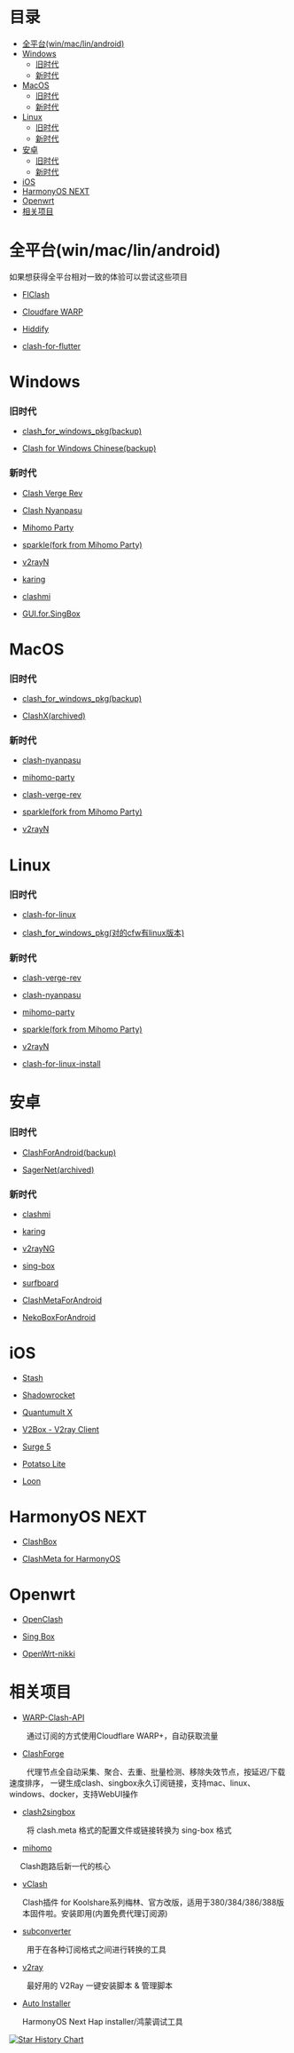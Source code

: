 # 目录

- [全平台(win/mac/lin/android)](#----win-mac-lin-android-)
- [Windows](#windows)
  + [旧时代](#---)
  + [新时代](#---)
- [MacOS](#macos)
  + [旧时代](#----1)
  + [新时代](#----1)
- [Linux](#linux)
  + [旧时代](#----2)
  + [新时代](#----2)
- [安卓](#--)
  + [旧时代](#----3)
  + [新时代](#----3)
- [iOS](#ios)
- [HarmonyOS NEXT](#harmonyos-next)
- [Openwrt](#openwrt)
- [相关项目](#----)
  
  

# 全平台(win/mac/lin/android)

如果想获得全平台相对一致的体验可以尝试这些项目

- [FlClash](https://github.com/chen08209/FlClash)

- [Cloudfare WARP](https://one.one.one.one/)

- [Hiddify](https://github.com/hiddify/hiddify-app) 

- [clash-for-flutter](https://github.com/mapleafgo/clash-for-flutter) 

# Windows

### 旧时代

- [clash_for_windows_pkg(backup)](https://github.com/lantongxue/clash_for_windows_pkg)

- [Clash for Windows Chinese(backup)](https://github.com/Z-Siqi/Clash-for-Windows_Chinese)

### 新时代

- [Clash Verge Rev](https://github.com/clash-verge-rev/clash-verge-rev)

- [Clash Nyanpasu](https://github.com/libnyanpasu/clash-nyanpasu)

- [Mihomo Party](https://github.com/mihomo-party-org/mihomo-party)

- [sparkle(fork from Mihomo Party)](https://github.com/xishang0128/sparkle)

- [v2rayN](https://github.com/2dust/v2rayN)

- [karing](https://github.com/KaringX/karing)

- [clashmi](https://github.com/KaringX/clashmi)

- [GUI.for.SingBox](https://github.com/GUI-for-Cores/GUI.for.SingBox)

# MacOS

### 旧时代

- [clash_for_windows_pkg(backup)](https://github.com/lantongxue/clash_for_windows_pkg)

- [ClashX(archived)](https://github.com/bannedbook/ClashX)

### 新时代

- [clash-nyanpasu](https://github.com/libnyanpasu/clash-nyanpasu)

- [mihomo-party](https://github.com/mihomo-party-org/mihomo-party)

- [clash-verge-rev](https://github.com/clash-verge-rev/clash-verge-rev)

- [sparkle(fork from Mihomo Party)](https://github.com/xishang0128/sparkle)

- [v2rayN](https://github.com/2dust/v2rayN)

# Linux

### 旧时代

- [clash-for-linux](https://github.com/Elegycloud/clash-for-linux-backup)

- [clash_for_windows_pkg(对的cfw有linux版本)](https://github.com/lantongxue/clash_for_windows_pkg)

### 新时代

- [clash-verge-rev](https://github.com/clash-verge-rev/clash-verge-rev)

- [clash-nyanpasu](https://github.com/libnyanpasu/clash-nyanpasu)

- [mihomo-party](https://github.com/mihomo-party-org/mihomo-party)

- [sparkle(fork from Mihomo Party)](https://github.com/xishang0128/sparkle)

- [v2rayN](https://github.com/2dust/v2rayN)

- [clash-for-linux-install](https://github.com/nelvko/clash-for-linux-install)

# 安卓

### 旧时代

- [ClashForAndroid(backup)](https://github.com/BackupTime/ClashForAndroid)

- [SagerNet(archived)](https://github.com/SagerNet/SagerNet)

### 新时代

- [clashmi](https://github.com/KaringX/clashmi)

- [karing](https://github.com/KaringX/karing)

- [v2rayNG](https://github.com/2dust/v2rayNG)

- [sing-box](https://github.com/SagerNet/sing-box)

- [surfboard](https://github.com/getsurfboard/surfboard)

- [ClashMetaForAndroid](https://github.com/MetaCubeX/ClashMetaForAndroid)

- [NekoBoxForAndroid](https://github.com/MatsuriDayo/NekoBoxForAndroid)

# iOS

- [Stash](https://apps.apple.com/us/app/stash-rule-based-proxy/id1596063349)

- [Shadowrocket](https://apps.apple.com/us/app/shadowrocket/id932747118)

- [Quantumult X](https://apps.apple.com/us/app/quantumult-x/id1443988620)

- [V2Box - V2ray Client](https://apps.apple.com/us/app/v2box-v2ray-client/id6446814690)

- [Surge 5](https://apps.apple.com/us/app/surge-5/id1442620678)

- [Potatso Lite](https://apps.apple.com/us/app/potatso/id1239860606)

- [Loon](https://apps.apple.com/us/app/loon/id1373567447)

# HarmonyOS NEXT

- [ClashBox](https://github.com/xiaobaigroup/ClashBox)

- [ClashMeta for HarmonyOS](https://github.com/likuai2010/ClashMeta)

# Openwrt

- [OpenClash](https://github.com/vernesong/OpenClash)

- [Sing Box](https://github.com/SagerNet/sing-box)

- [OpenWrt-nikki](https://github.com/nikkinikki-org/OpenWrt-nikki)

# 相关项目

- [WARP-Clash-API](https://github.com/vvbbnn00/WARP-Clash-API)

        通过订阅的方式使用Cloudflare WARP+，自动获取流量

- [ClashForge](https://github.com/fish2018/ClashForge)

        代理节点全自动采集、聚合、去重、批量检测、移除失效节点，按延迟/下载速度排序， 一键生成clash、singbox永久订阅链接，支持mac、linux、windows、docker，支持WebUI操作

- [clash2singbox](https://github.com/xmdhs/clash2singbox)

        将 clash.meta 格式的配置文件或链接转换为 sing-box 格式

- [mihomo](https://github.com/MetaCubeX/mihomo)

        Clash跑路后新一代的核心

- [vClash](https://github.com/vxiaov/vClash)
  
  Clash插件 for Koolshare系列梅林、官方改版，适用于380/384/386/388版本固件啦。安装即用(内置免费代理订阅源)

- [subconverter](https://github.com/tindy2013/subconverter)

        用于在各种订阅格式之间进行转换的工具

- [v2ray](https://github.com/233boy/v2ray)

        最好用的 V2Ray 一键安装脚本 & 管理脚本

- [Auto Installer](https://github.com/likuai2010/auto-installer)
  
   HarmonyOS Next Hap installer/鸿蒙调试工具

<a href="https://www.star-history.com/#snow-moonlight1/Proxy-client-collection&Date">
 <picture>
   <source media="(prefers-color-scheme: dark)" srcset="https://api.star-history.com/svg?repos=snow-moonlight1/Proxy-client-collection&type=Date&theme=dark" />
   <source media="(prefers-color-scheme: light)" srcset="https://api.star-history.com/svg?repos=snow-moonlight1/Proxy-client-collection&type=Date" />
   <img alt="Star History Chart" src="https://api.star-history.com/svg?repos=snow-moonlight1/Proxy-client-collection&type=Date" />
 </picture>
</a>
